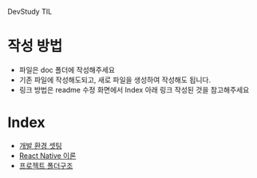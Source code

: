 DevStudy TIL
# 작성 방법
- 파일은 doc 폴더에 작성해주세요
- 기존 파일에 작성해도되고, 새로 파일을 생성하여 작성해도 됩니다.
- 링크 방법은 readme 수정 화면에서 Index 아래 링크 작성된 것을 참고해주세요


# Index
- [개발 환경 셋팅](https://github.com/thanx2h/devstudy/blob/main/doc/dev_environment_setting.md)
- [React Native 이론](https://github.com/thanx2h/devstudy/blob/main/doc/React_Native_theory.md)
- [프로젝트 폴더구조](https://github.com/thanx2h/devstudy/blob/main/doc/folder_structure.md)
